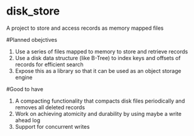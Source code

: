 # disk_store
A project to store and access records as memory mapped files

#Planned obejctives
1. Use a series of files mapped to memory to store and retrieve records
2. Use a disk data structure (like B-Tree) to index keys and offsets of records for efficient search
3. Expose this as a library so that it can be used as an object storage engine

#Good to have
1. A compacting functionality that compacts disk files periodically and removes all deleted records
2. Work on achieving atomicity and durability by using maybe a write ahead log
3. Support for concurrent writes
